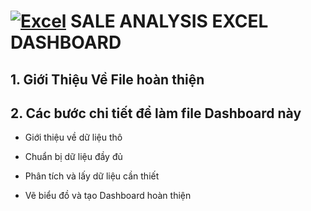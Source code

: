 # [![Excel](https://img.shields.io/badge/Excel-217346?style=flat&logo=microsoft-excel&logoColor=white)](https://www.microsoft.com/en-us/microsoft-365/excel) SALE ANALYSIS EXCEL DASHBOARD 



## 1. Giới Thiệu Về File hoàn thiện

## 2. Các bước chi tiết để làm file Dashboard này

- Giới thiệu về dữ liệu thô

- Chuẩn bị dữ liệu đầy đủ

- Phân tích và lấy dữ liệu cần thiết

- Vẽ biểu đồ và tạo Dashboard hoàn thiện
